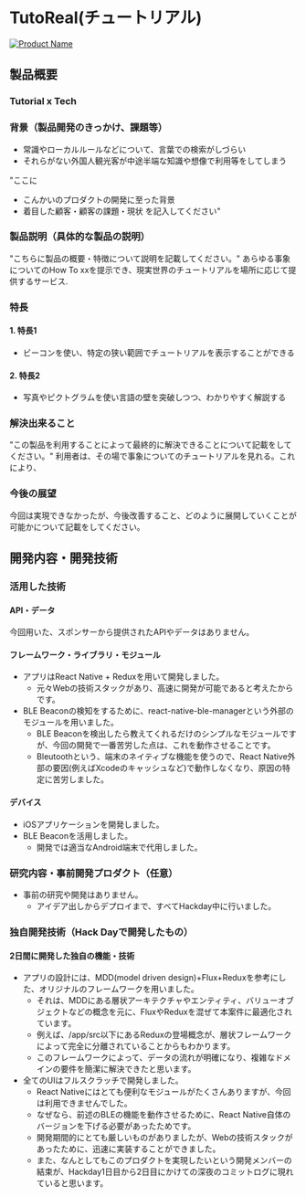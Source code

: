 # TutoReal(チュートリアル)

[![Product Name](https://raw.github.com/GabLeRoux/WebMole/master/ressources/WebMole_Youtube_Video.png)](https://www.youtube.com/channel/UC4PtjOfZTbVp9DwtJv82Lzg)

## 製品概要
### Tutorial x Tech

### 背景（製品開発のきっかけ、課題等）
- 常識やローカルルールなどについて、言葉での検索がしづらい
- それらがない外国人観光客が中途半端な知識や想像で利用等をしてしまう

"ここに
- こんかいのプロダクトの開発に至った背景
- 着目した顧客・顧客の課題・現状
を記入してください"

### 製品説明（具体的な製品の説明）
"こちらに製品の概要・特徴について説明を記載してください。"
あらゆる事象についてのHow To xxを提示でき、現実世界のチュートリアルを場所に応じて提供するサービス.

### 特長

#### 1. 特長1
- ビーコンを使い、特定の狭い範囲でチュートリアルを表示することができる
#### 2. 特長2
- 写真やピクトグラムを使い言語の壁を突破しつつ、わかりやすく解説する

### 解決出来ること
"この製品を利用することによって最終的に解決できることについて記載をしてください。"
利用者は、その場で事象についてのチュートリアルを見れる。これにより、
### 今後の展望
今回は実現できなかったが、今後改善すること、どのように展開していくことが可能かについて記載をしてください。


## 開発内容・開発技術
### 活用した技術
#### API・データ
今回用いた、スポンサーから提供されたAPIやデータはありません。

#### フレームワーク・ライブラリ・モジュール
* アプリはReact Native + Reduxを用いて開発しました。
  * 元々Webの技術スタックがあり、高速に開発が可能であると考えたからです。
* BLE Beaconの検知をするために、react-native-ble-managerという外部のモジュールを用いました。
  * BLE Beaconを検出したら教えてくれるだけのシンプルなモジュールですが、今回の開発で一番苦労した点は、これを動作させることです。
  * Bleutoothという、端末のネイティブな機能を使うので、React Native外部の要因(例えばXcodeのキャッシュなど)で動作しなくなり、原因の特定に苦労しました。

#### デバイス
* iOSアプリケーションを開発しました。
* BLE Beaconを活用しました。
  * 開発では適当なAndroid端末で代用しました。

### 研究内容・事前開発プロダクト（任意）
* 事前の研究や開発はありません。
  * アイデア出しからデプロイまで、すべてHackday中に行いました。


### 独自開発技術（Hack Dayで開発したもの）
#### 2日間に開発した独自の機能・技術
* アプリの設計には、MDD(model driven design)+Flux+Reduxを参考にした、オリジナルのフレームワークを用いました。
  * それは、MDDにある層状アーキテクチャやエンティティ、バリューオブジェクトなどの概念を元に、FluxやReduxを混ぜて本案件に最適化されています。
  * 例えば、/app/src以下にあるReduxの登場概念が、層状フレームワークによって完全に分離されていることからもわかります。
  * このフレームワークによって、データの流れが明確になり、複雑なドメインの要件を簡潔に解決できたと思います。
* 全てのUIはフルスクラッチで開発しました。
  * React Nativeにはとても便利なモジュールがたくさんありますが、今回は利用できませんでした。
  * なぜなら、前述のBLEの機能を動作させるために、React Native自体のバージョンを下げる必要があったためです。
  * 開発期間的にとても厳しいものがありましたが、Webの技術スタックがあったために、迅速に実装することができました。
  * また、なんとしてもこのプロダクトを実現したいという開発メンバーの結束が、Hackday1日目から2日目にかけての深夜のコミットログに現れていると思います。
